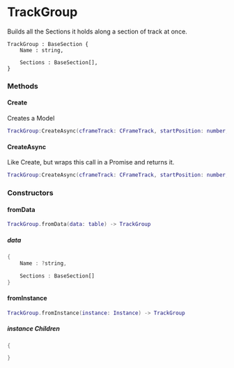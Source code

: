 # TrackGroup

Builds all the Sections it holds along a section of track at once.

```
TrackGroup : BaseSection {
	Name : string,

	Sections : BaseSection[],
}
```

### Methods

#### Create

Creates a Model

```lua
TrackGroup:CreateAsync(cframeTrack: CFrameTrack, startPosition: number, endPosition: number) -> Model
```

#### CreateAsync

Like Create, but wraps this call in a Promise and returns it.

```lua
TrackGroup:CreateAsync(cframeTrack: CFrameTrack, startPosition: number, endPosition: number) -> Promise -> Model
```

### Constructors

#### fromData

```lua
TrackGroup.fromData(data: table) -> TrackGroup
```

##### data

```rs
{
	Name : ?string,

	Sections : BaseSection[]
}
```

#### fromInstance

```lua
TrackGroup.fromInstance(instance: Instance) -> TrackGroup
```

##### instance Children

```rs
{

}
```